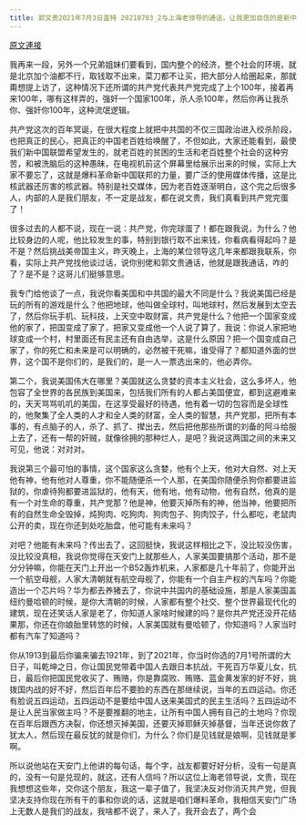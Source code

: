 ```yaml
---
title: 郭文贵2021年7月3日盖特 20210703_2与上海老领导的通话，让我更加自信的是新中国联邦的宣言和思想……已经深入了中国共产党体制的内部
---
```


[原文連接](https://gnews.org/ThreadView/53481178)

我再来一段，另外一个兄弟姐妹们要看到，国内整个的经济，整个社会的环境，就是北京加个油都不行，取钱取不出来，菜刀都不让买，把大部分人给圈起来，那就甭想提上访了，这种情况下还所谓的共产党代表共产党完成了上个100年，接着再来100年，哪有这样弄的，强奸一个国家100年，杀人杀100年，然后你再让我杀你、强奸你100年，这种流氓逻辑。


共产党这次的百年冥诞，在很大程度上就把中共国的不仅三国政治进入绞杀阶段，也把真正的民心，把真正的中国老百姓给唤醒了，不但如此，大家还能看到，最使我们新中国联盟希望发生的，就老百姓的贫困的生活和老百姓整个社会的这种穷苦，和被洗脑后的这种愚昧，在电视机前这个屏幕里给展示出来的时候，实际上大家不要忘了，这就是爆料革命新中国联邦的力量，要广泛的使用媒体传播，这是比核武器还厉害的核武器。特别是社交媒体，因为老百姓逐渐明白，这个完之后很多人，内部的人是我们朋友，不一定是战友，都在说文贵，我们真看到共产党完蛋了！


很多过去的人都不说，现在一说：共产党，你完球蛋了！都在跟我说，为什么？他比较身边的人呢，他比较发生的事，特别到银行取不出来钱，你看病看得起吗？是不是？然后挑战美帝国主义，昨天晚上，上海的某位领导这几年来都跟我联系，你看，实际上共产党找他谈过话，说你别佬和郭文贵通话，他就是跟我通话，咋的了？是不是？这哥儿们挺够意思。


我专门给他谈了一点，我说你看美国和中共国的最大不同是什么？我说美国已经是玩的所有的游戏是什么？他把地球，他叫做全球村，叫地球村，然后发展到太空去了，然后你玩手机、玩科技，上天空中取财富，共产党是什么？他把一个国家变成他的家了，把国变成了家了，把家又变成他一个人说了算了，我说：你说人家把地球变成一个村，村里面还有民主还有自由选举，这是什么原因？把一个国变成自己家了，你的死亡和未来是可以明确的，必然被干死嘛，谁受得了？都知道外面的世界，这个国不是你们的，是我们的，是一人一票选出来的，他必弄你。


第二个，我说美国伟大在哪里？美国就这么贪婪的资本主义社会，这么多坏人，他包容了全世界的各民族到美国来，包括我们所有的人都占美国便宜，都到这避难来的，天天骂骂叽叽的美国，在这享受最好的待遇，他有着一切的包容而是全球性的，他聚集了全人类的人才和全人类的财富，全人类的智慧，共产党那，把所有本事的，有点脑子的人，杀了、抓了、撵出去，然后把他那些所谓的刘备的阿斗给服上去了，还有一帮的奸贼，就像徐拥的那种烂人，是吧？我说这两国之间的未来又可见，他说：对对对。


我说第三个最可怕的事情，这个国家这么贪婪，他有个上天，他对大自然、对上天他有神，他有他对人尊重，你不能随便杀一个人那，在美国你随便杀狗你都要进监狱的，你虐待狗都要进监狱的，他有天，他有地，他有动物，他有自然，他真的是有一个对生命的尊重，共产党那？他是神，他要灭掉所有的神，他当神，他要把所有的自然生命全毁掉，炖狗肉、吃狗肉、狗肉包子、狗肉饺子，什么都吃，老鼠肉公开的卖，现在你还到处吃胎盘，他可能有未来吗？


对吧？他能有未来吗？传出去了，这回挺快，我说这样相比之下，没比较没伤害，没比较没真相，我说你觉得在天安门上就那些人，人家美国要搞那个活动，那不是分分钟嘛，你能在天门上开出一个B52轰炸机来，人家都是几十年前了，你能开出一个航空母舰，人家大清朝就有航空母舰了，你能有一个自主产权的汽车吗？你能造出一个芯片吗？华为都去养猪去了，你说中共国内的基础设施，那是人家美国盖纽约曼哈顿的时候，是你大清朝的时候，人家都有整个社交、整个世界最现代化的建筑，现在还笑话人家是老了，你知道人家啥时候建的吗？是你共产党还没开花结果那，你还在你娘胎里转悠的时候，人家美国就有曼哈顿了，你知道吗？人家当时都有汽车了知道吗？


你从1913到最后你骗来骗去1921年，到了2021年，你当时你选的7月1号所谓的大日子，叫乾坤之日，你让国民党带着中国人去跟日本抗战，干死百万华夏儿女，抗日，最后你把国民党收买了、贿赂，你是靠腐败、贿赂、蓝金黄发家的好不好，挑拨国内战的好不好，然后百年后不要脸的东西在那继续说，当年的五四运动。你还有脸说五四运动，五四运动不是要给中国人送来美国式的民主生活吗？五四运动不是让人民当家做主吗？不是要推翻的地主，让所有中国人拥有自己的土地吗？你现在百年后跟西方决裂，你还想灭掉美国，还要灭掉耶稣灭掉基督，当年还说你救了犹太人，然后现在最反犹的就是你们，为什么？你们是见钱就是娘啊，见钱就是爹啊。


所以说他站在天安门上他讲的每句话，每个字，战友都要好好分析，没有一句是真的，没有一句是兑现的，就这，还有人信吗？所以这位上海老领导说，文贵，现在我想想这些年，交你这个朋友，我这一辈子值了，我坚决反对你消灭共产党，但我坚决支持你现在所有干的事和你说的话，这就是咱们爆料革命，我相信天安门广场上无数人是我们的战友，我啥都不说了，来人了，我开会去了，两个会
